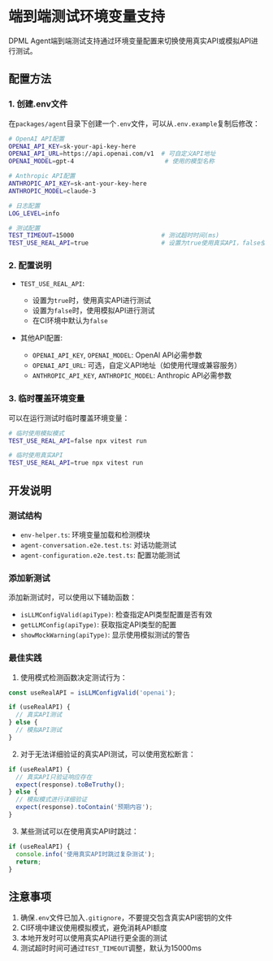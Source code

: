 # 端到端测试环境变量支持

DPML Agent端到端测试支持通过环境变量配置来切换使用真实API或模拟API进行测试。

## 配置方法

### 1. 创建.env文件

在`packages/agent`目录下创建一个`.env`文件，可以从`.env.example`复制后修改：

```bash
# OpenAI API配置
OPENAI_API_KEY=sk-your-api-key-here
OPENAI_API_URL=https://api.openai.com/v1  # 可自定义API地址
OPENAI_MODEL=gpt-4                         # 使用的模型名称

# Anthropic API配置
ANTHROPIC_API_KEY=sk-ant-your-key-here
ANTHROPIC_MODEL=claude-3

# 日志配置
LOG_LEVEL=info

# 测试配置
TEST_TIMEOUT=15000                        # 测试超时时间(ms)
TEST_USE_REAL_API=true                    # 设置为true使用真实API，false使用模拟
```

### 2. 配置说明

- `TEST_USE_REAL_API`: 
  - 设置为`true`时，使用真实API进行测试
  - 设置为`false`时，使用模拟API进行测试
  - 在CI环境中默认为`false`

- 其他API配置:
  - `OPENAI_API_KEY`, `OPENAI_MODEL`: OpenAI API必需参数
  - `OPENAI_API_URL`: 可选，自定义API地址（如使用代理或兼容服务）
  - `ANTHROPIC_API_KEY`, `ANTHROPIC_MODEL`: Anthropic API必需参数

### 3. 临时覆盖环境变量

可以在运行测试时临时覆盖环境变量：

```bash
# 临时使用模拟模式
TEST_USE_REAL_API=false npx vitest run

# 临时使用真实API
TEST_USE_REAL_API=true npx vitest run
```

## 开发说明

### 测试结构

- `env-helper.ts`: 环境变量加载和检测模块
- `agent-conversation.e2e.test.ts`: 对话功能测试
- `agent-configuration.e2e.test.ts`: 配置功能测试

### 添加新测试

添加新测试时，可以使用以下辅助函数：

- `isLLMConfigValid(apiType)`: 检查指定API类型配置是否有效
- `getLLMConfig(apiType)`: 获取指定API类型的配置
- `showMockWarning(apiType)`: 显示使用模拟测试的警告

### 最佳实践

1. 使用模式检测函数决定测试行为：
```typescript
const useRealAPI = isLLMConfigValid('openai');

if (useRealAPI) {
  // 真实API测试
} else {
  // 模拟API测试
}
```

2. 对于无法详细验证的真实API测试，可以使用宽松断言：
```typescript
if (useRealAPI) {
  // 真实API只验证响应存在
  expect(response).toBeTruthy();
} else {
  // 模拟模式进行详细验证
  expect(response).toContain('预期内容');
}
```

3. 某些测试可以在使用真实API时跳过：
```typescript
if (useRealAPI) {
  console.info('使用真实API时跳过复杂测试');
  return;
}
```

## 注意事项

1. 确保`.env`文件已加入`.gitignore`，不要提交包含真实API密钥的文件
2. CI环境中建议使用模拟模式，避免消耗API额度
3. 本地开发时可以使用真实API进行更全面的测试
4. 测试超时时间可通过`TEST_TIMEOUT`调整，默认为15000ms 